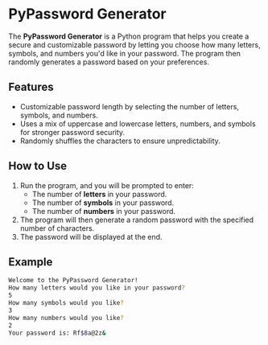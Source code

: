 # PyPassword Generator

The **PyPassword Generator** is a Python program that helps you create a secure and customizable password by letting you choose how many letters, symbols, and numbers you'd like in your password. The program then randomly generates a password based on your preferences.

## Features
- Customizable password length by selecting the number of letters, symbols, and numbers.
- Uses a mix of uppercase and lowercase letters, numbers, and symbols for stronger password security.
- Randomly shuffles the characters to ensure unpredictability.

## How to Use
1. Run the program, and you will be prompted to enter:
   - The number of **letters** in your password.
   - The number of **symbols** in your password.
   - The number of **numbers** in your password.
2. The program will then generate a random password with the specified number of characters.
3. The password will be displayed at the end.

## Example
```bash
Welcome to the PyPassword Generator!
How many letters would you like in your password?
5
How many symbols would you like?
3
How many numbers would you like?
2
Your password is: Rf$8a@2z&
